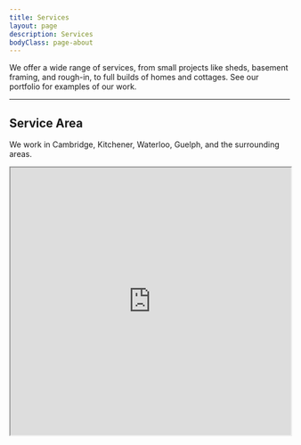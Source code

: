 ```yaml
---
title: Services
layout: page
description: Services
bodyClass: page-about
---
```


We offer a wide range of services, from small projects like sheds, basement framing, and rough-in, to full builds of homes and cottages. See our portfolio for examples of our work.

---

## Service Area

We work in Cambridge, Kitchener, Waterloo, Guelph, and the surrounding areas.

<iframe src="https://www.google.com/maps/d/embed?mid=1mbwJxbS8enwxUV3e1HZ67vCCPrr4tRk&ehbc=2E312F&noprof=1" width="100%" height="480"></iframe>

